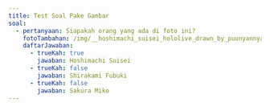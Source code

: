 ```yaml
---
title: Test Soal Pake Gambar
soal:
  - pertanyaan: Siapakah orang yang ada di foto ini?
    fotoTambahan: /img/__hoshimachi_suisei_hololive_drawn_by_puunyannyan__d953272a141c64334da289f613257310.jpg
    daftarJawaban:
      - trueKah: true
        jawaban: Hoshimachi Suisei
      - trueKah: false
        jawaban: Shirakami Fubuki
      - trueKah: false
        jawaban: Sakura Miko
---
```

